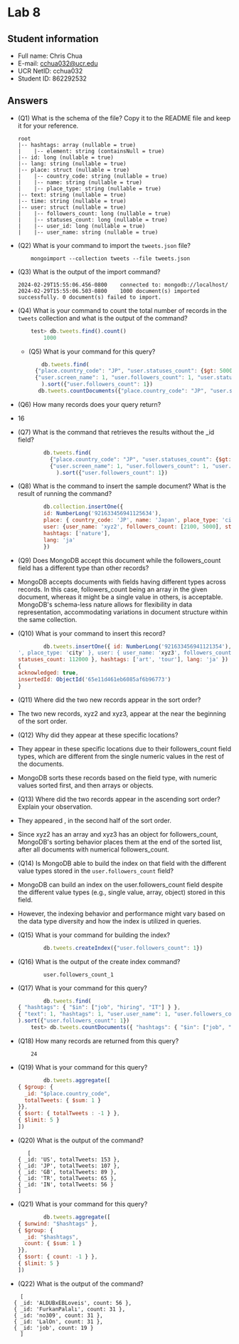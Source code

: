 # Lab 8

## Student information

* Full name: Chris Chua
* E-mail: cchua032@ucr.edu
* UCR NetID: cchua032
* Student ID: 862292532

## Answers

* (Q1) What is the schema of the file? Copy it to the README file and keep it for your reference.

    ```
  root
  |-- hashtags: array (nullable = true)
  |    |-- element: string (containsNull = true)
  |-- id: long (nullable = true)
  |-- lang: string (nullable = true)
  |-- place: struct (nullable = true)
  |    |-- country_code: string (nullable = true)
  |    |-- name: string (nullable = true)
  |    |-- place_type: string (nullable = true)
  |-- text: string (nullable = true)
  |-- time: string (nullable = true)
  |-- user: struct (nullable = true)
  |    |-- followers_count: long (nullable = true)
  |    |-- statuses_count: long (nullable = true)
  |    |-- user_id: long (nullable = true)
  |    |-- user_name: string (nullable = true)
    ```

* (Q2) What is your command to import the `tweets.json` file?

    ```shell
        mongoimport --collection tweets --file tweets.json
    ```

* (Q3) What is the output of the import command?

    ```text
    2024-02-29T15:55:06.456-0800    connected to: mongodb://localhost/
    2024-02-29T15:55:06.503-0800    1000 document(s) imported successfully. 0 document(s) failed to import.
    ```

* (Q4) What is your command to count the total number of records in the `tweets` collection and what is the output of the command?

    ```javascript
        test> db.tweets.find().count()
            1000

    ```

  * (Q5) What is your command for this query?

      ```javascript
          db.tweets.find(
        {"place.country_code": "JP", "user.statuses_count": {$gt: 50000}},
        {"user.screen_name": 1, "user.followers_count": 1, "user.statuses_count": 1, _id: 0}
          ).sort({"user.followers_count": 1})
         db.tweets.countDocuments({"place.country_code": "JP", "user.statuses_count": {$gt: 50000}})

      ```

* (Q6) How many records does your query return?
* 16

* (Q7) What is the command that retrieves the results without the _id field?

    ```javascript
            db.tweets.find(
              {"place.country_code": "JP", "user.statuses_count": {$gt: 50000}},
              {"user.screen_name": 1, "user.followers_count": 1, "user.statuses_count": 1, _id: 0}
                ).sort({"user.followers_count": 1})

    ```

* (Q8) What is the command to insert the sample document? What is the result of running the command?

    ```javascript
            db.collection.insertOne({
            id: NumberLong('921633456941125634'), 
            place: { country_code: 'JP', name: 'Japan', place_type: 'city' }, 
            user: {user_name: 'xyz2', followers_count: [2100, 5000], statuses_count: 55000}, 
            hashtags: ['nature'], 
            lang: 'ja'
            })


    ```


* (Q9) Does MongoDB accept this document while the followers_count field has a different type than other records?
* MongoDB accepts documents with fields having different types across records. In this case, followers_count being an array in the given document, whereas it might be a single value in others, is acceptable. MongoDB's schema-less nature allows for flexibility in data representation, accommodating variations in document structure within the same collection.
* (Q10) What is your command to insert this record?

    ```javascript
            db.tweets.insertOne({ id: NumberLong('921633456941121354'), place: { country_code: 'JP', name: 'Japan
    ', place_type: 'city' }, user: { user_name: 'xyz3', followers_count: { last_month: 550, this_month: 2200 },
    statuses_count: 112000 }, hashtags: ['art', 'tour'], lang: 'ja' })
    {
    acknowledged: true,
    insertedId: ObjectId('65e11d461eb6085af6b96773')
    }

    ```


* (Q11) Where did the two new records appear in the sort order?
* The two new records, xyz2 and xyz3, appear at the near the beginning of the sort order.

* (Q12) Why did they appear at these specific locations?
* They appear in these specific locations due to their followers_count field types, which are different from the single numeric values in the rest of the documents. 
* MongoDB sorts these records based on the field type, with numeric values sorted first, and then arrays or objects. 


* (Q13) Where did the two records appear in the ascending sort order? Explain your observation.
* They appeared , in the second half of the sort order.
*  Since xyz2 has an array and xyz3 has an object for followers_count, MongoDB's sorting behavior places them at the end of the sorted list, after all documents with numerical followers_count.

* (Q14) Is MongoDB able to build the index on that field with the different value types stored in the `user.followers_count` field?
* MongoDB can build an index on the user.followers_count field despite the different value types (e.g., single value, array, object) stored in this field. 
* However, the indexing behavior and performance might vary based on the data type diversity and how the index is utilized in queries.

* (Q15) What is your command for building the index?

    ```javascript
            db.tweets.createIndex({"user.followers_count": 1})
    ```

* (Q16) What is the output of the create index command?

    ```text
            user.followers_count_1
    ```

* (Q17) What is your command for this query?

    ```javascript
            db.tweets.find(
  { "hashtags": { "$in": ["job", "hiring", "IT"] } },
  { "text": 1, "hashtags": 1, "user.user_name": 1, "user.followers_count": 1, _id: 0 }
    ).sort({"user.followers_count": 1})
        test> db.tweets.countDocuments({ "hashtags": { "$in": ["job", "hiring", "IT"] } })

    ```

* (Q18) How many records are returned from this query?

    ```
        24
    ```

* (Q19) What is your command for this query?
    ```javascript
            db.tweets.aggregate([
  { $group: {
      _id: "$place.country_code",
      totalTweets: { $sum: 1 }
  }},
  { $sort: { totalTweets : -1 } },
  { $limit: 5 }
  ])

    ```

* (Q20) What is the output of the command?
    ```
       [
  { _id: 'US', totalTweets: 153 },
  { _id: 'JP', totalTweets: 107 },
  { _id: 'GB', totalTweets: 89 },
  { _id: 'TR', totalTweets: 65 },
  { _id: 'IN', totalTweets: 56 }
    ]

    ```
* (Q21) What is your command for this query?
    ```javascript
            db.tweets.aggregate([
  { $unwind: "$hashtags" },
  { $group: {
      _id: "$hashtags",
      count: { $sum: 1 }
  }},
  { $sort: { count: -1 } },
  { $limit: 5 }
    ])

    ```

* (Q22) What is the output of the command?
```
    [
  { _id: 'ALDUBxEBLoveis', count: 56 },
  { _id: 'FurkanPalalı', count: 31 },
  { _id: 'no309', count: 31 },
  { _id: 'LalOn', count: 31 },
  { _id: 'job', count: 19 }
    ]

```
